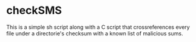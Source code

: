 # checkSMS
 This is a simple sh script along with a C script that crossreferences every file under a directorie's  checksum with a known list of malicious sums.
